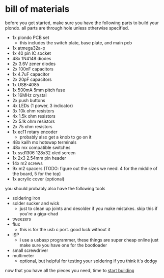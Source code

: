 # bill of materials

before you get started, make sure you have the following parts to build your plondo. all parts are through hole unless
otherwise specified.

- 1x plondo PCB set
    - this includes the switch plate, base plate, and main pcb
- 1x atmega32a-p
- 1x 40 pin IC socket
- 48x 1N4148 diodes
- 2x 3.6V zener diodes
- 2x 100nF capacitors
- 1x 4.7uF capacitor
- 2x 20pF capacitors
- 1x USB-4085
- 1x 500mA 5mm pitch fuse
- 1x 16MHz crystal
- 2x push buttons
- 4x LEDs (1 power, 3 indicator)
- 3x 10k ohm resistors
- 4x 1.5k ohm resistors
- 2x 5.1k ohm resistors
- 2x 75 ohm resistors
- 1x ec11 rotary encoder
    - probably also get a knob to go on it
- 48x kailh mx hotswap terminals
- 48x mx compatible switches
- 1x ssd1306 128x32 oled screen
- 1x 2x3 2.54mm pin header
- 14x m2 screws
- 9x m2 spacers (TODO: figure out the sizes we need. 4 for the middle of the board, 5 for the top)
- 1x acrylic cover (optional)

you should probably also have the following tools

- soldering iron
- solder sucker and wick
    - just to clean up joints and desolder if you make mistakes. skip this if you're a giga-chad
- tweezers
- flux
    - this is for the usb c port. good luck without it
- ISP
    - i use a usbasp programmer, these things are super cheap online just make sure you have one for the bootloader
- small screwdriver
- multimeter
    - optional, but helpful for testing your soldering if you think it's dodgy

now that you have all the pieces you need, time to [start building](2-build-guide.md)

